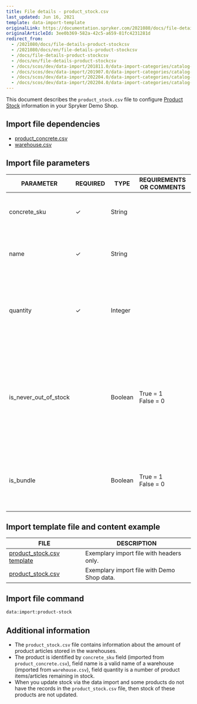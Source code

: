 ```yaml
---
title: File details - product_stock.csv
last_updated: Jun 16, 2021
template: data-import-template
originalLink: https://documentation.spryker.com/2021080/docs/file-details-product-stockcsv
originalArticleId: 3ee0b369-582a-42c5-a659-81fc4231281d
redirect_from:
  - /2021080/docs/file-details-product-stockcsv
  - /2021080/docs/en/file-details-product-stockcsv
  - /docs/file-details-product-stockcsv
  - /docs/en/file-details-product-stockcsv
  - /docs/scos/dev/data-import/201811.0/data-import-categories/catalog-setup/stocks/file-details-product-stock.csv.html
  - /docs/scos/dev/data-import/201907.0/data-import-categories/catalog-setup/stocks/file-details-product-stock.csv.html
  - /docs/scos/dev/data-import/202204.0/data-import-categories/catalog-setup/stocks/stocks.html
  - /docs/scos/dev/data-import/202204.0/data-import-categories/catalog-setup/stocks/file-details-product-stock.csv.html
---
```


This document describes the `product_stock.csv` file to configure [Product Stock](/docs/pbc/all/warehouse-management-system/{{page.version}}/inventory-management-feature-overview.html) information in your Spryker Demo Shop.

## Import file dependencies

* [product_concrete.csv](/docs/pbc/all/product-information-management/{{page.version}}/import-and-export-data/products-data-import/file-details-product-concrete.csv.html)
* [warehouse.csv](/docs/pbc/all/warehouse-management-system/{{page.version}}/import-data/file-details-warehouse.csv.html)

## Import file parameters

| PARAMETER | REQUIRED | TYPE | REQUIREMENTS OR COMMENTS | DESCRIPTION |
| --- | --- | --- | --- | --- |
| concrete_sku | &check; | String |   | SKU reference that identifies the concrete product. |
| name | &check; | String |	  |The *name* value is imported from the `warehouse.csv` file. |  |
| quantity | &check; | Integer |   | Number of product items remaining in stock. The number of articles available in the warehouse. |
| is_never_out_of_stock |  | Boolean | True = 1<br>False = 0 | Used for non-tangible products that never run out-of-stock (for example, a software license, a service, etc.). The value must be 1 (*true*) if it is a non-tangible product. |
| is_bundle |  | Boolean | True = 1<br>False = 0 | Indicates if the product is a a bundle or not. The value will be equal to 1 (*true*) if the product is a bundle. |

## Import template file and content example

| FILE | DESCRIPTION |
| --- | --- |
| [product_stock.csv template](https://spryker.s3.eu-central-1.amazonaws.com/docs/Developer+Guide/Back-End/Data+Manipulation/Data+Ingestion/Data+Import/Data+Import+Categories/Catalog+Setup/Stocks/Template+product_stock.csv) | Exemplary import file with headers only. |
| [product_stock.csv](https://spryker.s3.eu-central-1.amazonaws.com/docs/Developer+Guide/Back-End/Data+Manipulation/Data+Ingestion/Data+Import/Data+Import+Categories/Catalog+Setup/Stocks/product_stock.csv) | Exemplary import file with Demo Shop data. |


## Import file command

```bash
data:import:product-stock
```

## Additional information

* The `product_stock.csv` file contains information about the amount of product articles stored in the warehouses.
* The product is identified by `concrete_sku` field (imported from `product_concrete.csv`), field name is a valid name of a warehouse (imported from `warehouse.csv`), field quantity is a number of product items/articles remaining in stock.
* When you update stock via the data import and some products do not have the records in the `product_stock.csv`  file, then stock of these products are not updated.
